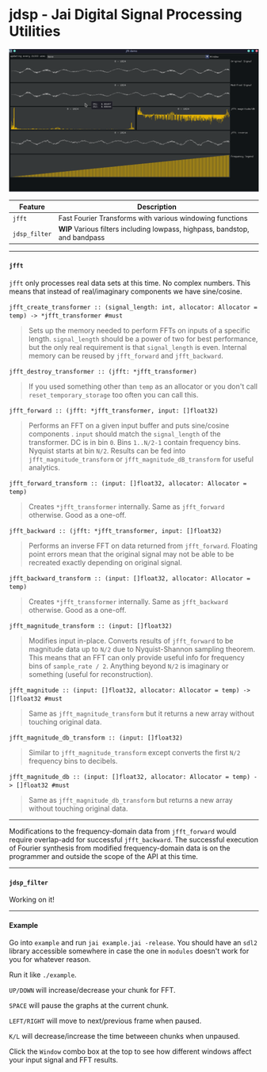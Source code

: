 # jdsp - Jai Digital Signal Processing Utilities

![jfft](./jfft.gif)

| Feature | Description|
| --- | --- |
| `jfft` | Fast Fourier Transforms with various windowing functions |
| `jdsp_filter` | **WIP** Various filters including lowpass, highpass, bandstop, and bandpass |

---
#### `jfft`

`jfft` only processes real data sets at this time. No complex numbers. This means that instead of real/imaginary components we have sine/cosine.

`jfft_create_transformer :: (signal_length: int, allocator: Allocator = temp) -> *jfft_transformer #must`

> Sets up the memory needed to perform FFTs on inputs of a specific length. `signal_length` should be a power of two for best performance, but the only real requirement is that `signal_length` is even. Internal memory can be reused by `jfft_forward` and `jfft_backward`.

`jfft_destroy_transformer :: (jfft: *jfft_transformer)`

> If you used something other than `temp` as an allocator or you don't call `reset_temporary_storage` too often you can call this.

`jfft_forward :: (jfft: *jfft_transformer, input: []float32)`

> Performs an FFT on a given input buffer and puts sine/cosine components . `input` should match the `signal_length` of the transformer. DC is in bin `0`. Bins `1..N/2-1` contain frequency bins. Nyquist starts at bin `N/2`. Results can be fed into `jfft_magnitude_transform` or `jfft_magnitude_dB_transform` for useful analytics.

`jfft_forward_transform :: (input: []float32, allocator: Allocator = temp)`

> Creates `*jfft_transformer` internally. Same as `jfft_forward` otherwise. Good as a one-off.

`jfft_backward :: (jfft: *jfft_transformer, input: []float32)`

> Performs an inverse FFT on data returned from `jfft_forward`. Floating point errors mean that the original signal may not be able to be recreated exactly depending on original signal.

`jfft_backward_transform :: (input: []float32, allocator: Allocator = temp)`

>  Creates `*jfft_transformer` internally. Same as `jfft_backward` otherwise. Good as a one-off.

`jfft_magnitude_transform :: (input: []float32)`

> Modifies input in-place. Converts results of `jfft_forward` to be magnitude data up to `N/2` due to Nyquist-Shannon sampling theorem. This means that an FFT can only provide useful info for frequency bins of `sample_rate / 2`. Anything beyond `N/2` is imaginary or something (useful for reconstruction).

`jfft_magnitude :: (input: []float32, allocator: Allocator = temp) -> []float32 #must`

> Same as `jfft_magnitude_transform` but it returns a new array without touching original data.

`jfft_magnitude_db_transform :: (input: []float32)`

> Similar to `jfft_magnitude_transform` except converts the first `N/2` frequency bins to decibels.

`jfft_magnitude_db :: (input: []float32, allocator: Allocator = temp) -> []float32 #must`

> Same as `jfft_magnitude_db_transform` but returns a new array without touching original data.

---
Modifications to the frequency-domain data from `jfft_forward` would require overlap-add for successful `jfft_backward`. The successful execution of Fourier synthesis from modified frequency-domain data is on the programmer and outside the scope of the API at this time.

---

#### `jdsp_filter`

Working on it!

---

#### Example

Go into `example` and run `jai example.jai -release`. You should have an `sdl2` library accessible somewhere in case the one in `modules` doesn't work for you for whatever reason.

Run it like `./example`.

`UP/DOWN` will increase/decrease your chunk for FFT.

`SPACE` will pause the graphs at the current chunk.

`LEFT/RIGHT` will move to next/previous frame when paused.

`K/L` will decrease/increase the time betweeen chunks when unpaused.

Click the `Window` combo box at the top to see how different windows affect your input signal and FFT results.
